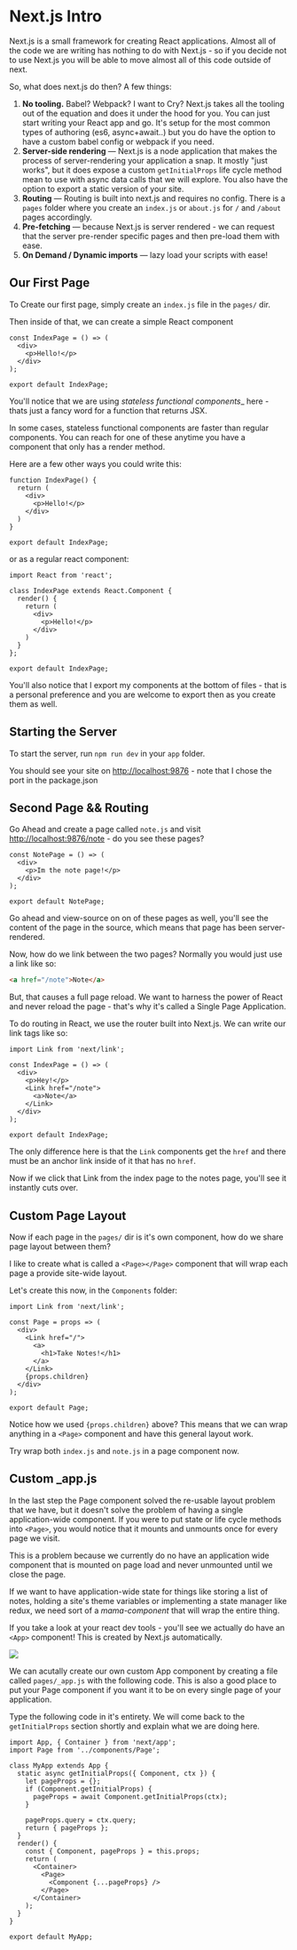 # Next.js Intro

Next.js is a small framework for creating React applications. Almost all of the code we are writing has nothing to do with Next.js - so if you decide not to use Next.js you will be able to move almost all of this code outside of next.

So, what does next.js do then? A few things:

1. **No tooling.** Babel? Webpack? I want to Cry? Next.js takes all the tooling out of the equation and does it under the hood for you. You can just start writing your React app and go. It's setup for the most common types of authoring (es6, async+await..) but you do have the option to have a custom babel config or webpack if you need.
1. **Server-side rendering** — Next.js is a node application that makes the process of server-rendering your application a snap. It mostly "just works", but it does expose a custom `getInitialProps` life cycle method mean to use with async data calls that we will explore. You also have the option to export a static version of your site.
1. **Routing** — Routing is built into next.js and requires no config. There is a `pages` folder where you create an `index.js` or `about.js` for `/` and `/about` pages accordingly.
1. **Pre-fetching** — because Next.js is server rendered - we can request that the server pre-render specific pages and then pre-load them with ease.
1. **On Demand / Dynamic imports** — lazy load your scripts with ease!


## Our First Page

To Create our first page, simply create an `index.js` file in the `pages/` dir.


Then inside of that, we can create a simple React component

```JSX
const IndexPage = () => (
  <div>
    <p>Hello!</p>
  </div>
);

export default IndexPage;
```

You'll notice that we are using _stateless functional components__ here - thats just a fancy word for a function that returns JSX.

In some cases, stateless functional components are faster than regular components. You can reach for one of these anytime you have a component that only has a render method.

Here are a few other ways you could write this:


```JSX
function IndexPage() {
  return (
    <div>
      <p>Hello!</p>
    </div>
  )
}

export default IndexPage;
```

or as a regular react component:

```JSX
import React from 'react';

class IndexPage extends React.Component {
  render() {
    return (
      <div>
        <p>Hello!</p>
      </div>
    )
  }
};

export default IndexPage;
```

You'll also notice that I export my components at the bottom of files - that is a personal preference and you are welcome to export then as you create them as well.

## Starting the Server
To start the server, run `npm run dev` in your `app` folder.

You should see your site on <http://localhost:9876> - note that I chose the port in the package.json

## Second Page && Routing

Go Ahead and create a page called `note.js` and visit <http://localhost:9876/note> - do you see these pages?

```JSX
const NotePage = () => (
  <div>
    <p>Im the note page!</p>
  </div>
);

export default NotePage;
```

Go ahead and view-source on on of these pages as well, you'll see the content of the page in the source, which means that page has been server-rendered.

Now, how do we link between the two pages? Normally you would just use a link like so:

```html
<a href="/note">Note</a>
```

But, that causes a full page reload. We want to harness the power of React and never reload the page - that's why it's called a Single Page Application.

To do routing in React, we use the router built into Next.js. We can write our link tags like so:

```JSX
import Link from 'next/link';

const IndexPage = () => (
  <div>
    <p>Hey!</p>
    <Link href="/note">
      <a>Note</a>
    </Link>
  </div>
);

export default IndexPage;
```

The only difference here is that the `Link` components get the `href` and there must be an anchor link inside of it that has no `href`.

Now if we click that Link from the index page to the notes page, you'll see it instantly cuts over.


## Custom Page Layout

Now if each page in the `pages/` dir is it's own component, how do we share page layout between them?

I like to create what is called a `<Page></Page>` component that will wrap each page a provide site-wide layout.

Let's create this now, in the `Components` folder:


```JSX
import Link from 'next/link';

const Page = props => (
  <div>
    <Link href="/">
      <a>
        <h1>Take Notes!</h1>
      </a>
    </Link>
    {props.children}
  </div>
);

export default Page;
```

Notice how we used `{props.children}` above? This means that we can wrap anything in a `<Page>` component and have this general layout work.

Try wrap both `index.js` and `note.js` in a page component now.


## Custom _app.js
In the last step the Page component solved the re-usable layout problem that we have, but it doesn't solve the problem of having a single application-wide component. If you were to put state or life cycle methods into `<Page>`, you would notice that it mounts and unmounts once for every page we visit.

This is a problem because we currently do no have an application wide component that is mounted on page load and never unmounted until we close the page.

If we want to have application-wide state for things like storing a list of notes, holding a site's theme variables or implementing a state manager like redux, we need sort of a _mama-component_ that will wrap the entire thing.

If you take a look at your react dev tools - you'll see we actually do have an `<App>` component! This is created by Next.js automatically.

![](http://wes.io/99a2c4916ab2/content)

We can acutally create our own custom App component by creating a file called `pages/_app.js` with the following code. This is also a good place to put your Page component if you want it to be on every single page of your application.

Type the following code in it's entirety. We will come back to the `getInitialProps` section shortly and explain what we are doing here.


```JSX
import App, { Container } from 'next/app';
import Page from '../components/Page';

class MyApp extends App {
  static async getInitialProps({ Component, ctx }) {
    let pageProps = {};
    if (Component.getInitialProps) {
      pageProps = await Component.getInitialProps(ctx);
    }

    pageProps.query = ctx.query;
    return { pageProps };
  }
  render() {
    const { Component, pageProps } = this.props;
    return (
      <Container>
        <Page>
          <Component {...pageProps} />
        </Page>
      </Container>
    );
  }
}

export default MyApp;
```
